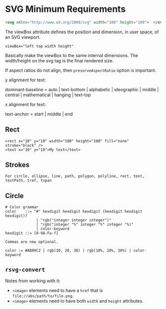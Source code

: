 # SVG Minimum Requirements

```html
<svg xmlns="http://www.w3.org/2000/svg" width="100" height="100">  </svg>
```

The viewBox attribute defines the position and dimension, in user space, of an SVG viewport.

```
viewBox="left top width height"
```

Basically make the viewBox to the same internal dimensions. The width/height on the svg tag is the final rendered size.

If aspect ratios do not align, then `preserveAspectRatio` option is important.

y alignment for text:

dominant-baseline = auto | text-bottom | alphabetic | ideographic | middle | central | mathematical | hanging | text-top

x alignment for text:

text-anchor = start | middle | end


## Rect

```
<rect x="10" y="10" width="100" height="100" fill="none" stroke="black" />
<text x="10" y="10">My text</text>
```

## Strokes

```
For circle, ellipse, line, path, polygon, polyline, rect, text, textPath, tref, tspan
```

## Circle




```
# Color grammar
color    ::= "#" hexdigit hexdigit hexdigit (hexdigit hexdigit hexdigit)?
              | "rgb("integer integer integer")"
              | "rgb("integer "%" integer "%" integer "%)"
              | color-keyword
hexdigit ::= [0-9A-Fa-f]

Commas are now optional.

color := #AB09C2 | rgb(10, 20, 30) | rgb(10%, 20%, 30%) | color-keyword
```

## `rsvg-convert`

Notes from working with it:

- `<image>` elements need to have a `href` that is `file://abs/path/to/file.png`.
- `<image>` elements need to have both `width` and `height` attributes.
